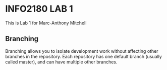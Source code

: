 # INFO2180 LAB 1

This is Lab 1 for Marc-Anthony Mitchell

## Branching

Branching allows you to isolate development work without affecting other branches in the repository. Each repository has one default branch (usually called master), and can have multiple other branches. 